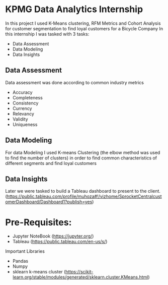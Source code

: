 # KPMG Data Analytics Internship

In this project I used K-Means clustering, RFM Metrics and Cohort Analysis for customer segmentation to find loyal customers for a Bicycle Company
In this internship I was tasked with 3 tasks:
- Data Assessment
- Data Modeling
- Data Insights

## Data Assessment
Data assessment was done according to common industry metrics
- Accuracy
- Completeness
- Consistency
- Currency
- Relevancy
- Validity
- Uniqueness

## Data Modeling 
For data Modeling I used K-means Clustering (the elbow method was used to find the number of clusters) in order to find
common characteristics of different segments and find loyal customers

## Data Insights
Later we were tasked to build a Tableau dashboard to present to the client.
(https://public.tableau.com/profile/muhoza#!/vizhome/SprocketCentralcustomerDashboard/Dashboard1?publish=yes)

# Pre-Requisites:
- Jupyter NoteBook (https://jupyter.org/)
- Tableau (https://public.tableau.com/en-us/s/)

Important Libraries
- Pandas
- Numpy
- sklearn k-means cluster (https://scikit-learn.org/stable/modules/generated/sklearn.cluster.KMeans.html)

